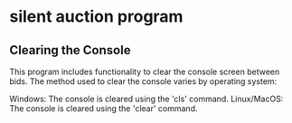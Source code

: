 # silent auction program
## Clearing the Console
This program includes functionality to clear the console screen between bids. The method used to clear the console varies by operating system:

Windows: The console is cleared using the 'cls' command.
Linux/MacOS: The console is cleared using the 'clear' command.


